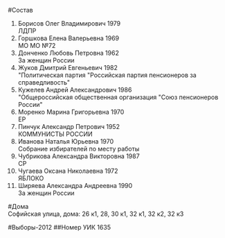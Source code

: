 #Состав
1. Борисов Олег Владимирович 1979   
    ЛДПР
2. Горшкова Елена Валерьевна 1969   
    МО МО №72
3. Донченко Любовь Петровна 1962   
    За женщин России
4. Жуков Дмитрий Евгеньевич 1982   
    "Политическая партия "Российская партия пенсионеров за справедливость"
5. Кужелев Андрей Александрович 1986   
    "Общероссийская общественная организация "Союз пенсионеров России"
6. Моренко Марина Григорьевна 1970   
    ЕР
7. Пинчук Александр Петрович 1952   
    КОММУНИСТЫ РОССИИ
8. Иванова Наталья Юрьевна 1970   
    Собрание избирателей по месту работы
9. Чубрикова Александра Викторовна 1987   
    СР
10. Чугаева Оксана Николаевна 1972   
    ЯБЛОКО
11. Ширяева Александра Андреевна 1990   
    За женщин России

#Дома  
Софийская улица, дома: 26 к1, 28, 30 к1, 32 к1, 32 к2, 32 к3

#Выборы-2012
##Номер УИК
1635
